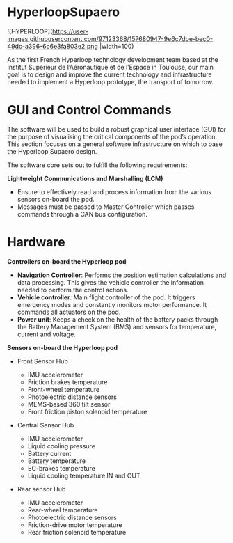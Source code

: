 # HyperloopSupaero

![HYPERLOOP](https://user-images.githubusercontent.com/97123368/157680947-9e6c7dbe-bec0-49dc-a396-6c6e3fa803e2.png |width=100)

As the first French Hyperloop technology development team based at the Institut Supérieur de l’Aéronautique et de l’Espace in Toulouse, our main goal is to design and improve the current technology and infrastructure needed to implement a Hyperloop prototype, the transport of tomorrow.

# GUI  and Control Commands

The software will be used to build a robust graphical user interface (GUI) for the purpose of visualising the critical components of the pod’s operation. This section focuses on a general software infrastructure on which to base the Hyperloop Supaero design.

The software core sets out to fulfill the following requirements:
  
**Lightweight Communications and Marshalling (LCM)**
  * Ensure to effectively read and process information from the various sensors on-board the pod.
  * Messages must be passed to Master Controller which passes commands through a CAN bus configuration.
 
 # Hardware
 **Controllers on-board the Hyperloop pod**
 * **Navigation Controller**:
    Performs the position estimation calculations and data processing. This gives the vehicle controller the information needed to perform the control actions. 
  * **Vehicle controller**:
    Main flight controller of the pod. It triggers emergency modes and constantly monitors motor performance. It commands all actuators on the pod.
  * **Power unit**:
    Keeps a check on the health of the battery packs through the Battery Management System (BMS) and sensors for temperature, current and voltage. 

 **Sensors on-board the Hyperloop pod**
 * Front Sensor Hub
    - IMU accelerometer
    - Friction brakes temperature
    - Front-wheel temperature
    - Photoelectric distance sensors
    - MEMS-based 360 tilt sensor
    - Front friction piston solenoid temperature

 * Central Sensor Hub
    - IMU accelerometer
    - Liquid cooling pressure
    - Battery current
    - Battery temperature
    - EC-brakes temperature
    - Liquid cooling temperature IN and OUT

  * Rear sensor Hub
    - IMU accelerometer
    - Rear-wheel temperature
    - Photoelectric distance sensors
    - Friction-drive motor temperature
    - Rear friction solenoid temperature

  
